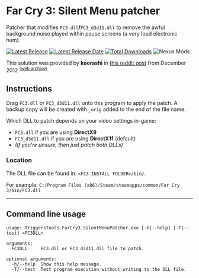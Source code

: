 # Far Cry 3: Silent Menu patcher

Patcher that modifies `FC3.dll`**/**`FC3_d3d11.dll` to remove the awful background noise played within pause screens (a very loud electronic hum).

[![Latest Release](https://img.shields.io/github/release/trigger-segfault/TriggersTools.FarCry3.SilentMenuPatcher.svg?style=flat&label=version)](https://github.com/trigger-segfault/TriggersTools.FarCry3.SilentMenuPatcher/releases/latest)
[![Latest Release Date](https://img.shields.io/github/release-date-pre/trigger-segfault/TriggersTools.FarCry3.SilentMenuPatcher.svg?style=flat&label=released)](https://github.com/trigger-segfault/TriggersTools.FarCry3.SilentMenuPatcher/releases/latest)
[![Total Downloads](https://img.shields.io/github/downloads/trigger-segfault/TriggersTools.FarCry3.SilentMenuPatcher/total.svg?style=flat)](https://github.com/trigger-segfault/TriggersTools.FarCry3.SilentMenuPatcher/releases)
![[Nexus Mods](https://www.nexusmods.com/farcry3/mods/265)](https://img.shields.io/badge/nexus-mods-63889c.svg?style=flat)

This solution was provided by **koorashi** in [this reddit post](https://old.reddit.com/r/farcry/comments/15q4en/goddamn_that_bassy_repetitive_noise_on_the_pause/c7ozuna/) from December 2012 <sup>([web archive](http://web.archive.org/web/20220411160830/https://old.reddit.com/r/farcry/comments/15q4en/goddamn_that_bassy_repetitive_noise_on_the_pause/))</sup>.


## Instructions

Drag `FC3.dll` or `FC3_d3d11.dll` onto this program to apply the patch. A backup copy will be created with `_orig` added to the end of the file name.

Which DLL to patch depends on your video settings in-game:
* `FC3.dll` if you are using **DirectX9**
* `FC3_d3d11.dll` if you are using **DirectX11** (default)
* *(If you're unsure, then just patch both DLLs)*

### Location

The DLL file can be found in: `<FC3 INSTALL FOLDER>/bin/`.

For example: `C:/Program Files (x86)/Steam/steamapps/common/Far Cry 3/bin/FC3.dll`

***

## Command line usage

```
usage: TriggersTools.FarCry3.SilentMenuPatcher.exe [-h|--help] [-T|--test] <FC3DLL>

arguments:
  FC3DLL     FC3.dll or FC3_d3d11.dll file to patch.

optional arguments:
  -h/--help  Show this help message.
  -T/--test  Test program execution without writing to the DLL file.
